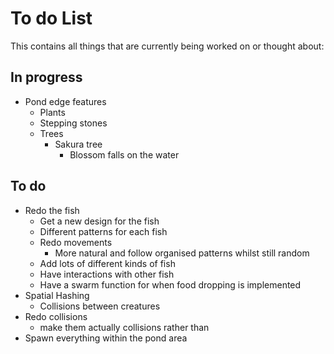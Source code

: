 # To do List
This contains all things that are currently being worked on or thought about:

## In progress
 * Pond edge features
   * Plants
   * Stepping stones
   * Trees
     * Sakura tree
       * Blossom falls on the water

## To do
 * Redo the fish
   * Get a new design for the fish
   * Different patterns for each fish
   * Redo movements
     * More natural and follow organised patterns whilst still random
   * Add lots of different kinds of fish
   * Have interactions with other fish
   * Have a swarm function for when food dropping is implemented
 * Spatial Hashing
   * Collisions between creatures
 * Redo collisions
   * make them actually collisions rather than
 * Spawn everything within the pond area
